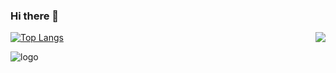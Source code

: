 ### Hi there 👋

<!--
**gaoguanqi/gaoguanqi** is a ✨ _special_ ✨ repository because its `README.md` (this file) appears on your GitHub profile.

Here are some ideas to get you started:

- 🔭 I’m currently working on ...
- 🌱 I’m currently learning ...
- 👯 I’m looking to collaborate on ...
- 🤔 I’m looking for help with ...
- 💬 Ask me about ...
- 📫 How to reach me: ...
- 😄 Pronouns: ...
- ⚡ Fun fact: ...
-->

   <img align="right" src="https://github-readme-stats.vercel.app/api?username=gaoguanqi&theme=vue&show_icons=true&hide_title=true"/>

   [![Top Langs](https://github-readme-stats.vercel.app/api/top-langs/?username=gaoguanqi&theme=vue&layout=compact)](https://github.com/gaoguanqi)
   
<img src="https://github-profile-trophy.vercel.app/?username=gaoguanqi&theme=flat&column=7" alt="logo" align="center" style="margin: auto; margin-bottom: 20px;" />



